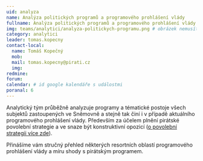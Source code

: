 ```yaml
---
uid: analyza
name: Analýza politických programů a programového prohlášení vlády 
fullname: Analýza politických programů a programového prohlášení vlády 
img: teams/analytici/analyza-politickych-programu.png # obrázek nemusíte dodávat
category: analytici
leader: tomas.kopecny
contact-local:
  name: Tomáš Kopečný
  mob:
  mail: tomas.kopecny@pirati.cz
  img: 
redmine:
forum:
calendar: # id google kalendáře s událostmi
poranal: 6
---
```


Analytický tým průběžně analyzuje programy a tématické postoje všech subjektů zastoupených ve Sněmovně a stejně tak činí i v případě aktuálního programového prohlášení vlády. Především za účelem plnění pirátské povolební strategie a ve snaze být konstruktivní opozicí ([o povolební strategii více zde](https://www.pirati.cz/program/psp2017/povolebni-strategie/)). 

Přinášíme vám stručný přehled některých resortních oblastí programového prohlášení vlády a míru shody s pirátským programem.

